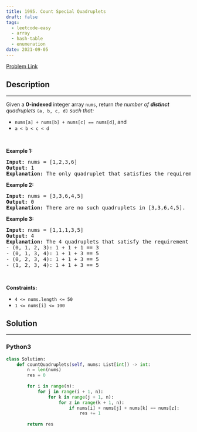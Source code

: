 ```yaml
---
title: 1995. Count Special Quadruplets
draft: false
tags: 
  - leetcode-easy
  - array
  - hash-table
  - enumeration
date: 2021-09-05
---
```


[Problem Link](https://leetcode.com/problems/count-special-quadruplets/)

## Description

---
<p>Given a <strong>0-indexed</strong> integer array <code>nums</code>, return <em>the number of <strong>distinct</strong> quadruplets</em> <code>(a, b, c, d)</code> <em>such that:</em></p>

<ul>
	<li><code>nums[a] + nums[b] + nums[c] == nums[d]</code>, and</li>
	<li><code>a &lt; b &lt; c &lt; d</code></li>
</ul>

<p>&nbsp;</p>
<p><strong class="example">Example 1:</strong></p>

<pre>
<strong>Input:</strong> nums = [1,2,3,6]
<strong>Output:</strong> 1
<strong>Explanation:</strong> The only quadruplet that satisfies the requirement is (0, 1, 2, 3) because 1 + 2 + 3 == 6.
</pre>

<p><strong class="example">Example 2:</strong></p>

<pre>
<strong>Input:</strong> nums = [3,3,6,4,5]
<strong>Output:</strong> 0
<strong>Explanation:</strong> There are no such quadruplets in [3,3,6,4,5].
</pre>

<p><strong class="example">Example 3:</strong></p>

<pre>
<strong>Input:</strong> nums = [1,1,1,3,5]
<strong>Output:</strong> 4
<strong>Explanation:</strong> The 4 quadruplets that satisfy the requirement are:
- (0, 1, 2, 3): 1 + 1 + 1 == 3
- (0, 1, 3, 4): 1 + 1 + 3 == 5
- (0, 2, 3, 4): 1 + 1 + 3 == 5
- (1, 2, 3, 4): 1 + 1 + 3 == 5
</pre>

<p>&nbsp;</p>
<p><strong>Constraints:</strong></p>

<ul>
	<li><code>4 &lt;= nums.length &lt;= 50</code></li>
	<li><code>1 &lt;= nums[i] &lt;= 100</code></li>
</ul>


## Solution

---
### Python3
``` py title='count-special-quadruplets'
class Solution:
    def countQuadruplets(self, nums: List[int]) -> int:
        n = len(nums)
        res = 0
        
        for i in range(n):
            for j in range(i + 1, n):
                for k in range(j + 1, n):
                    for z in range(k + 1, n):
                        if nums[i] + nums[j] + nums[k] == nums[z]:
                            res += 1
        
        return res
```

